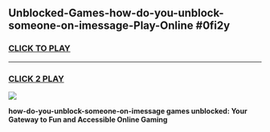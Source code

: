 
## Unblocked-Games-how-do-you-unblock-someone-on-imessage-Play-Online #0fi2y
<h3>
<a href="https://news.freeplayer.one?title=how-do-you-unblock-someone-on-imessage&ref=3">CLICK TO PLAY</a></h3>
<hr>

<h3>
<a href="https://news.freeplayer.one?title=how-do-you-unblock-someone-on-imessage&ref=3">CLICK 2 PLAY</a>
  
</h3>

<a href="https://news.freeplayer.one?title=how-do-you-unblock-someone-on-imessage&ref=3"><img src="https://clearcache.store/games.png"></a>


**how-do-you-unblock-someone-on-imessage games unblocked: Your Gateway to Fun and Accessible Online Gaming**
